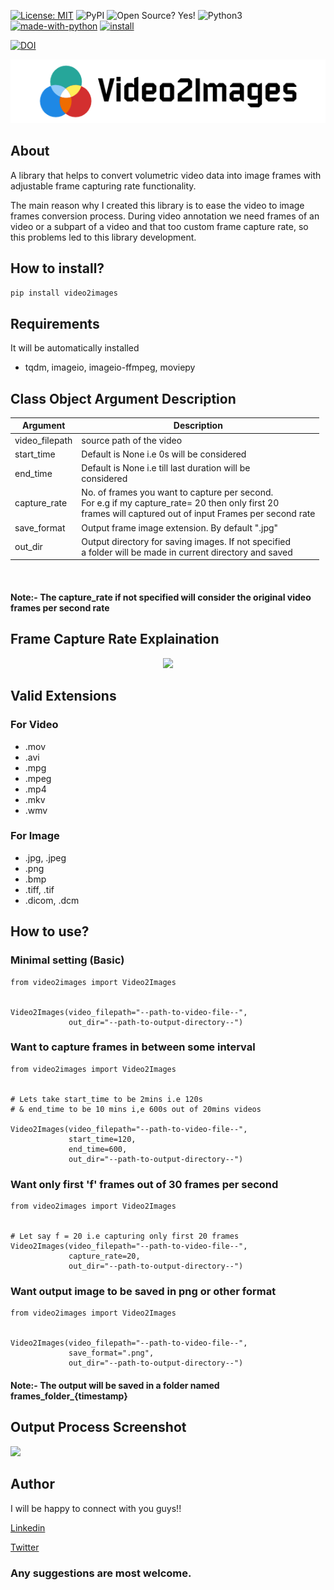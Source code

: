 [![License: MIT](https://img.shields.io/badge/License-MIT-yellow.svg)](https://opensource.org/licenses/MIT)
![PyPI](https://img.shields.io/pypi/v/video2images?style=plastic)
![Open Source? Yes!](https://badgen.net/badge/Open%20Source%20%3F/Yes%21/blue?icon=github)
![Python3](https://img.shields.io/badge/python->=3.5-green.svg)
[![made-with-python](https://img.shields.io/badge/Made%20with-Python-1f425f.svg)](https://www.python.org/)
[![install](https://img.shields.io/badge/pip%20install-video2images-green)](https://pypi.org/project/video2images/)

[![DOI](https://zenodo.org/badge/299598465.svg)](https://zenodo.org/badge/latestdoi/299598465)


<p align="center">
<img src="https://raw.githubusercontent.com/AbhishekSalian/Video2Images/master/image/logo.png"></a>
</p>


## About
A library that helps to convert volumetric video data into image frames with adjustable frame capturing rate functionality.

The main reason why I created this library is to ease the video to image frames conversion process. During video annotation we need frames of an video or a subpart of a video and that too custom frame capture rate, so this problems led to this library development.

## How to install?
```pip install video2images```


## Requirements
It will be automatically installed
- tqdm, imageio, imageio-ffmpeg, moviepy

## Class Object Argument Description
<table>
<thead>
  <tr>
    <th>Argument</th>
    <th>Description</th>
  </tr>
</thead>
<tbody>
  <tr>
    <td>video_filepath</td>
    <td>source path of the video</td>
  </tr>
  <tr>
    <td>start_time</td>
    <td>Default is None i.e 0s will be considered</td>
  </tr>
  <tr>
    <td>end_time</td>
    <td>Default is None i.e  till last duration will be <br>considered</td>
  </tr>
  <tr>
    <td>capture_rate</td>
    <td>No. of frames you want to capture per second.<br>For e.g if my capture_rate= 20 then only first 20<br>frames will captured out of input Frames per second rate</td>
  </tr>
  <tr>
    <td>save_format</td>
    <td>Output frame image extension. By default ".jpg"</td>
  </tr>
  <tr>
    <td>out_dir</td>
    <td>Output directory for saving images. If not specified <br>a folder will be made in current directory and saved</td>
  </tr>
</tbody>
</table>
</br>

#### **Note**:- The capture_rate if not specified will consider the original video frames per second rate

## Frame Capture Rate Explaination
<p align="center">
<img src="https://raw.githubusercontent.com/AbhishekSalian/Video2Images/master/image/capture%20rate.png"></a>
</p>

## Valid Extensions

### For Video
- .mov
- .avi
- .mpg
- .mpeg
- .mp4
- .mkv
- .wmv

### For Image
- .jpg, .jpeg
- .png
- .bmp
- .tiff, .tif
- .dicom, .dcm

## How to use?

### Minimal setting (Basic)
```
from video2images import Video2Images


Video2Images(video_filepath="--path-to-video-file--",
             out_dir="--path-to-output-directory--")

```

### Want to capture frames in between some interval
```
from video2images import Video2Images


# Lets take start_time to be 2mins i.e 120s
# & end_time to be 10 mins i,e 600s out of 20mins videos

Video2Images(video_filepath="--path-to-video-file--",
             start_time=120,
             end_time=600,
             out_dir="--path-to-output-directory--")

```
### Want only first 'f' frames out of 30 frames per second
```
from video2images import Video2Images


# Let say f = 20 i.e capturing only first 20 frames
Video2Images(video_filepath="--path-to-video-file--",
             capture_rate=20,
             out_dir="--path-to-output-directory--")
```

### Want output image to be saved in png or other format
```
from video2images import Video2Images


Video2Images(video_filepath="--path-to-video-file--",
             save_format=".png",
             out_dir="--path-to-output-directory--")

```


#### **Note**:- The output will be saved in a folder named frames_folder_{timestamp}


## Output Process Screenshot


<p align="left">
<img src="https://raw.githubusercontent.com/AbhishekSalian/Video2Images/master/image/output_ss.png"></a>
</p>

## Author

I will be happy to connect with you guys!!

[Linkedin](https://www.linkedin.com/in/abhishek-c-salian/)

[Twitter](https://www.twitter.com/@ACSalian)


### **Any suggestions are most welcome.**
